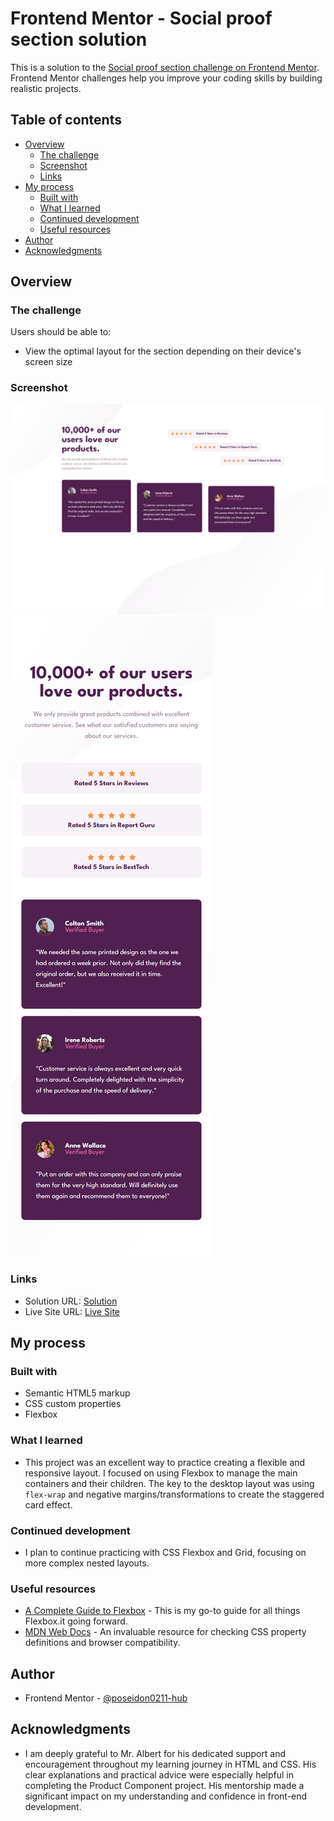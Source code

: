 # Frontend Mentor - Social proof section solution

This is a solution to the [Social proof section challenge on Frontend Mentor](https://www.frontendmentor.io/challenges/social-proof-section-6e0qTv_bA). Frontend Mentor challenges help you improve your coding skills by building realistic projects. 

## Table of contents

- [Overview](#overview)
  - [The challenge](#the-challenge)
  - [Screenshot](#screenshot)
  - [Links](#links)
- [My process](#my-process)
  - [Built with](#built-with)
  - [What I learned](#what-i-learned)
  - [Continued development](#continued-development)
  - [Useful resources](#useful-resources)
- [Author](#author)
- [Acknowledgments](#acknowledgments)


## Overview

### The challenge

Users should be able to:

- View the optimal layout for the section depending on their device's screen size

### Screenshot

![](screenshot/desktop.png)
![](screenshot/mobile.png)

### Links

- Solution URL: <a href="https://www.frontendmentor.io/solutions/social-proof-section-HTjcYTLTGT" target="_blank" rel="noreferrer"> Solution </a>
- Live Site URL: <a href="https://social-proof-sectiion.netlify.app/" target="_blank" rel="noreferrer">Live Site </a>

## My process

### Built with

- Semantic HTML5 markup
- CSS custom properties
- Flexbox

### What I learned

- This project was an excellent way to practice creating a flexible and responsive layout. I focused on using Flexbox to manage the main containers and their children. The key to the desktop layout was using `flex-wrap` and negative margins/transformations to create the staggered card effect.


### Continued development

- I plan to continue practicing with CSS Flexbox and Grid, focusing on more complex nested layouts. 

### Useful resources

- [A Complete Guide to Flexbox](https://css-tricks.com/snippets/css/a-guide-to-flexbox/) - This is my go-to guide for all things Flexbox.it going forward.
- [MDN Web Docs](https://developer.mozilla.org/en-US/) - An invaluable resource for checking CSS property definitions and browser compatibility.

## Author

- Frontend Mentor - <a href="https://www.frontendmentor.io/profile/poseidon0211-hub" target="_blank" rel="noreferrer">@poseidon0211-hub</a>

## Acknowledgments

- I am deeply grateful to Mr. Albert for his dedicated support and encouragement throughout my learning journey in HTML and CSS. His clear explanations and practical advice were especially helpful in completing the Product Component project. His mentorship made a significant impact on my understanding and confidence in front-end development.

